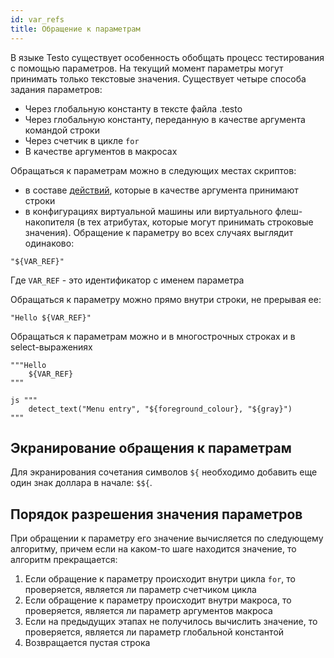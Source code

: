 ```yaml
---
id: var_refs
title: Обращение к параметрам
---
```


В языке Testo существует особенность обобщать процесс тестирования с
помощью параметров. На текущий момент параметры могут принимать только
текстовые значения. Существует четыре способа задания параметров:

- Через глобальную константу в тексте файла .testo
- Через глобальную константу, переданную в качестве аргумента
  командой строки
- Через счетчик в цикле `for`
- В качестве аргументов в макросах

Обращаться к параметрам можно в следующих местах скриптов:

- в составе [действий](actions),
  которые в качестве аргумента принимают строки
- в конфигурациях виртуальной машины или виртуального
  флеш-накопителя (в тех атрибутах, которые могут принимать
  строковые значения). Обращение к параметру во всех случаях
  выглядит одинаково:

```
"${VAR_REF}"
```

Где `VAR_REF` - это идентификатор с именем параметра

Обращаться к параметру можно прямо внутри строки, не прерывая ее:

```
"Hello ${VAR_REF}"
```

Обращаться к параметрам можно и в многострочных строках и в
select-выражениях

```
"""Hello
	${VAR_REF}
"""

js """
	detect_text("Menu entry", "${foreground_colour}, "${gray}")
"""
```

## Экранирование обращения к параметрам

Для экранирования сочетания символов `${` необходимо добавить еще один
знак доллара в начале: `$${`.

## Порядок разрешения значения параметров

При обращении к параметру его значение вычисляется по следующему
алгоритму, причем если на каком-то шаге находится значение, то алгоритм
прекращается:

1)  Если обращение к параметру происходит внутри цикла `for`, то
    проверяется, является ли параметр счетчиком цикла
2)  Если обращение к параметру происходит внутри макроса, то
    проверяется, является ли параметр аргументов макроса
3)  Если на предыдущих этапах не получилось вычислить значение, то
    проверяется, является ли параметр глобальной константой
4)  Возвращается пустая строка
